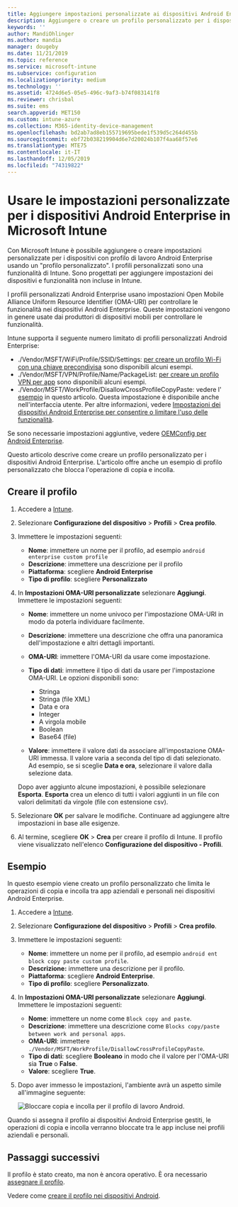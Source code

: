 ```yaml
---
title: Aggiungere impostazioni personalizzate ai dispositivi Android Enterprise in Microsoft Intune - Azure | Microsoft Docs
description: Aggiungere o creare un profilo personalizzato per i dispositivi aziendali Android in Microsoft Intune
keywords: ''
author: MandiOhlinger
ms.author: mandia
manager: dougeby
ms.date: 11/21/2019
ms.topic: reference
ms.service: microsoft-intune
ms.subservice: configuration
ms.localizationpriority: medium
ms.technology: ''
ms.assetid: 4724d6e5-05e5-496c-9af3-b74f083141f8
ms.reviewer: chrisbal
ms.suite: ems
search.appverid: MET150
ms.custom: intune-azure
ms.collection: M365-identity-device-management
ms.openlocfilehash: bd2ab7ad8eb155719695bede1f539d5c264d455b
ms.sourcegitcommit: ebf72b038219904d6e7d20024b107f4aa68f57e6
ms.translationtype: MTE75
ms.contentlocale: it-IT
ms.lasthandoff: 12/05/2019
ms.locfileid: "74319822"
---
```

# <a name="use-custom-settings-for-android-enterprise-devices-in-microsoft-intune"></a>Usare le impostazioni personalizzate per i dispositivi Android Enterprise in Microsoft Intune

Con Microsoft Intune è possibile aggiungere o creare impostazioni personalizzate per i dispositivi con profilo di lavoro Android Enterprise usando un "profilo personalizzato". I profili personalizzati sono una funzionalità di Intune. Sono progettati per aggiungere impostazioni dei dispositivi e funzionalità non incluse in Intune.

I profili personalizzati Android Enterprise usano impostazioni Open Mobile Alliance Uniform Resource Identifier (OMA-URI) per controllare le funzionalità nei dispositivi Android Enterprise. Queste impostazioni vengono in genere usate dai produttori di dispositivi mobili per controllare le funzionalità.

Intune supporta il seguente numero limitato di profili personalizzati Android Enterprise:

- ./Vendor/MSFT/WiFi/Profile/SSID/Settings: [per creare un profilo Wi-Fi con una chiave precondivisa](wi-fi-profile-shared-key.md) sono disponibili alcuni esempi.
- ./Vendor/MSFT/VPN/Profile/Name/PackageList: [per creare un profilo VPN per app](android-pulse-secure-per-app-vpn.md) sono disponibili alcuni esempi.
- ./Vendor/MSFT/WorkProfile/DisallowCrossProfileCopyPaste: vedere l' [esempio](#example) in questo articolo. Questa impostazione è disponibile anche nell'interfaccia utente. Per altre informazioni, vedere [Impostazioni dei dispositivi Android Enterprise per consentire o limitare l'uso delle funzionalità](device-restrictions-android-for-work.md).

Se sono necessarie impostazioni aggiuntive, vedere [OEMConfig per Android Enterprise](android-oem-configuration-overview.md).

Questo articolo descrive come creare un profilo personalizzato per i dispositivi Android Enterprise. L'articolo offre anche un esempio di profilo personalizzato che blocca l'operazione di copia e incolla.

## <a name="create-the-profile"></a>Creare il profilo

1. Accedere a [Intune](https://go.microsoft.com/fwlink/?linkid=2090973).
2. Selezionare **Configurazione del dispositivo** > **Profili** > **Crea profilo**.
3. Immettere le impostazioni seguenti:

    - **Nome**: immettere un nome per il profilo, ad esempio `android enterprise custom profile`
    - **Descrizione**: immettere una descrizione per il profilo
    - **Piattaforma**: scegliere **Android Enterprise**
    - **Tipo di profilo**: scegliere **Personalizzato**

4. In **Impostazioni OMA-URI personalizzate** selezionare **Aggiungi**. Immettere le impostazioni seguenti:

    - **Nome**: immettere un nome univoco per l'impostazione OMA-URI in modo da poterla individuare facilmente.
    - **Descrizione**: immettere una descrizione che offra una panoramica dell'impostazione e altri dettagli importanti.
    - **OMA-URI**: immettere l'OMA-URI da usare come impostazione.
    - **Tipo di dati**: immettere il tipo di dati da usare per l'impostazione OMA-URI. Le opzioni disponibili sono:

      - Stringa
      - Stringa (file XML)
      - Data e ora
      - Integer
      - A virgola mobile
      - Boolean
      - Base64 (file)

    - **Valore**: immettere il valore dati da associare all'impostazione OMA-URI immessa. Il valore varia a seconda del tipo di dati selezionato. Ad esempio, se si sceglie **Data e ora**, selezionare il valore dalla selezione data.

    Dopo aver aggiunto alcune impostazioni, è possibile selezionare **Esporta**. **Esporta** crea un elenco di tutti i valori aggiunti in un file con valori delimitati da virgole (file con estensione csv).

5. Selezionare **OK** per salvare le modifiche. Continuare ad aggiungere altre impostazioni in base alle esigenze.
6. Al termine, scegliere **OK** > **Crea** per creare il profilo di Intune. Il profilo viene visualizzato nell'elenco **Configurazione del dispositivo - Profili**.

## <a name="example"></a>Esempio

In questo esempio viene creato un profilo personalizzato che limita le operazioni di copia e incolla tra app aziendali e personali nei dispositivi Android Enterprise.

1. Accedere a [Intune](https://go.microsoft.com/fwlink/?linkid=2090973).
2. Selezionare **Configurazione del dispositivo** > **Profili** > **Crea profilo**.
3. Immettere le impostazioni seguenti:

    - **Nome**: immettere un nome per il profilo, ad esempio `android ent block copy paste custom profile`.
    - **Descrizione:** immettere una descrizione per il profilo.
    - **Piattaforma**: scegliere **Android Enterprise**.
    - **Tipo di profilo**: scegliere **Personalizzato**.

4. In **Impostazioni OMA-URI personalizzate** selezionare **Aggiungi**. Immettere le impostazioni seguenti:

    - **Nome**: immettere un nome come `Block copy and paste`.
    - **Descrizione**: immettere una descrizione come `Blocks copy/paste between work and personal apps`.
    - **OMA-URI**: immettere `./Vendor/MSFT/WorkProfile/DisallowCrossProfileCopyPaste`.
    - **Tipo di dati**: scegliere **Booleano** in modo che il valore per l'OMA-URI sia **True** o **False**.
    - **Valore**: scegliere **True**.

5. Dopo aver immesso le impostazioni, l'ambiente avrà un aspetto simile all'immagine seguente:

    ![Bloccare copia e incolla per il profilo di lavoro Android.](./media/custom-settings-android-for-work/custom-policy-afw-copy-paste.png)

Quando si assegna il profilo ai dispositivi Android Enterprise gestiti, le operazioni di copia e incolla verranno bloccate tra le app incluse nei profili aziendali e personali.

## <a name="next-steps"></a>Passaggi successivi

Il profilo è stato creato, ma non è ancora operativo. È ora necessario [assegnare il profilo](device-profile-assign.md).

Vedere come [creare il profilo nei dispositivi Android](../custom-settings-android.md).
